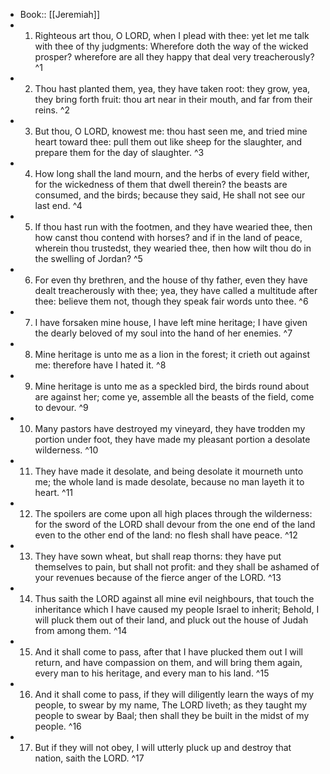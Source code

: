 - Book:: [[Jeremiah]]
- 1. Righteous art thou, O LORD, when I plead with thee: yet let me talk with thee of thy judgments: Wherefore doth the way of the wicked prosper? wherefore are all they happy that deal very treacherously? ^1
- 2. Thou hast planted them, yea, they have taken root: they grow, yea, they bring forth fruit: thou art near in their mouth, and far from their reins. ^2
- 3. But thou, O LORD, knowest me: thou hast seen me, and tried mine heart toward thee: pull them out like sheep for the slaughter, and prepare them for the day of slaughter. ^3
- 4. How long shall the land mourn, and the herbs of every field wither, for the wickedness of them that dwell therein? the beasts are consumed, and the birds; because they said, He shall not see our last end. ^4
- 5. If thou hast run with the footmen, and they have wearied thee, then how canst thou contend with horses? and if in the land of peace, wherein thou trustedst, they wearied thee, then how wilt thou do in the swelling of Jordan? ^5
- 6. For even thy brethren, and the house of thy father, even they have dealt treacherously with thee; yea, they have called a multitude after thee: believe them not, though they speak fair words unto thee. ^6
- 7. I have forsaken mine house, I have left mine heritage; I have given the dearly beloved of my soul into the hand of her enemies. ^7
- 8. Mine heritage is unto me as a lion in the forest; it crieth out against me: therefore have I hated it. ^8
- 9. Mine heritage is unto me as a speckled bird, the birds round about are against her; come ye, assemble all the beasts of the field, come to devour. ^9
- 10. Many pastors have destroyed my vineyard, they have trodden my portion under foot, they have made my pleasant portion a desolate wilderness. ^10
- 11. They have made it desolate, and being desolate it mourneth unto me; the whole land is made desolate, because no man layeth it to heart. ^11
- 12. The spoilers are come upon all high places through the wilderness: for the sword of the LORD shall devour from the one end of the land even to the other end of the land: no flesh shall have peace. ^12
- 13. They have sown wheat, but shall reap thorns: they have put themselves to pain, but shall not profit: and they shall be ashamed of your revenues because of the fierce anger of the LORD. ^13
- 14. Thus saith the LORD against all mine evil neighbours, that touch the inheritance which I have caused my people Israel to inherit; Behold, I will pluck them out of their land, and pluck out the house of Judah from among them. ^14
- 15. And it shall come to pass, after that I have plucked them out I will return, and have compassion on them, and will bring them again, every man to his heritage, and every man to his land. ^15
- 16. And it shall come to pass, if they will diligently learn the ways of my people, to swear by my name, The LORD liveth; as they taught my people to swear by Baal; then shall they be built in the midst of my people. ^16
- 17. But if they will not obey, I will utterly pluck up and destroy that nation, saith the LORD. ^17
